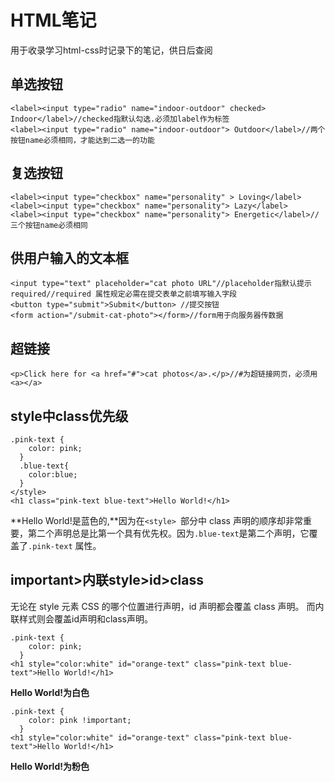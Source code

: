 # HTML笔记
用于收录学习html-css时记录下的笔记，供日后查阅
## 单选按钮
``` 
<label><input type="radio" name="indoor-outdoor" checked> Indoor</label>//checked指默认勾选.必须加label作为标签
<label><input type="radio" name="indoor-outdoor"> Outdoor</label>//两个按钮name必须相同，才能达到二选一的功能
```
## 复选按钮
```
<label><input type="checkbox" name="personality" > Loving</label>
<label><input type="checkbox" name="personality"> Lazy</label>
<label><input type="checkbox" name="personality"> Energetic</label>//三个按钮name必须相同
```
## 供用户输入的文本框
```
<input type="text" placeholder="cat photo URL"//placeholder指默认提示 required//required 属性规定必需在提交表单之前填写输入字段
<button type="submit">Submit</button> //提交按钮
<form action="/submit-cat-photo"></form>//form用于向服务器传数据
```
## 超链接
```
<p>Click here for <a href="#">cat photos</a>.</p>//#为超链接网页，必须用<a></a>
```
## style中class优先级
```
.pink-text {
    color: pink;
  }
  .blue-text{
    color:blue;
  }
</style>
<h1 class="pink-text blue-text">Hello World!</h1>
```
**Hello World!是蓝色的,**因为在```<style> ```部分中 class 声明的顺序却非常重要，第二个声明总是比第一个具有优先权。因为``` .blue-text ```是第二个声明，它覆盖了```.pink-text``` 属性。
## important>内联style>id>class
无论在 style 元素 CSS 的哪个位置进行声明，id 声明都会覆盖 class 声明。
而内联样式则会覆盖id声明和class声明。
```
.pink-text {
    color: pink;
  }
<h1 style="color:white" id="orange-text" class="pink-text blue-text">Hello World!</h1>
```
**Hello World!为白色**
```
.pink-text {
    color: pink !important;
  }
<h1 style="color:white" id="orange-text" class="pink-text blue-text">Hello World!</h1>
```
**Hello World!为粉色**